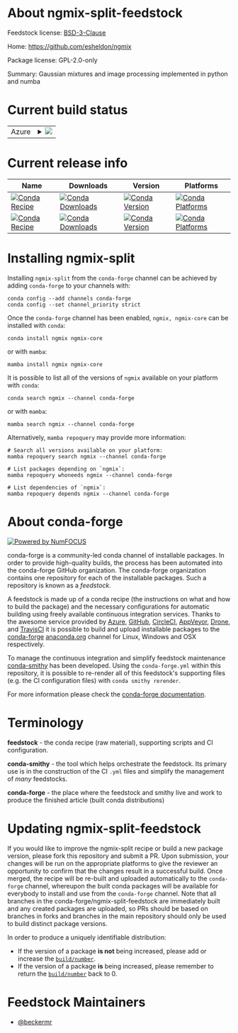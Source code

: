 About ngmix-split-feedstock
===========================

Feedstock license: [BSD-3-Clause](https://github.com/conda-forge/ngmix-feedstock/blob/main/LICENSE.txt)

Home: https://github.com/esheldon/ngmix

Package license: GPL-2.0-only

Summary: Gaussian mixtures and image processing implemented in python and numba

Current build status
====================


<table>
    
  <tr>
    <td>Azure</td>
    <td>
      <details>
        <summary>
          <a href="https://dev.azure.com/conda-forge/feedstock-builds/_build/latest?definitionId=6244&branchName=main">
            <img src="https://dev.azure.com/conda-forge/feedstock-builds/_apis/build/status/ngmix-feedstock?branchName=main">
          </a>
        </summary>
        <table>
          <thead><tr><th>Variant</th><th>Status</th></tr></thead>
          <tbody><tr>
              <td>linux_64_python3.10.____cpython</td>
              <td>
                <a href="https://dev.azure.com/conda-forge/feedstock-builds/_build/latest?definitionId=6244&branchName=main">
                  <img src="https://dev.azure.com/conda-forge/feedstock-builds/_apis/build/status/ngmix-feedstock?branchName=main&jobName=linux&configuration=linux%20linux_64_python3.10.____cpython" alt="variant">
                </a>
              </td>
            </tr><tr>
              <td>linux_64_python3.11.____cpython</td>
              <td>
                <a href="https://dev.azure.com/conda-forge/feedstock-builds/_build/latest?definitionId=6244&branchName=main">
                  <img src="https://dev.azure.com/conda-forge/feedstock-builds/_apis/build/status/ngmix-feedstock?branchName=main&jobName=linux&configuration=linux%20linux_64_python3.11.____cpython" alt="variant">
                </a>
              </td>
            </tr><tr>
              <td>linux_64_python3.12.____cpython</td>
              <td>
                <a href="https://dev.azure.com/conda-forge/feedstock-builds/_build/latest?definitionId=6244&branchName=main">
                  <img src="https://dev.azure.com/conda-forge/feedstock-builds/_apis/build/status/ngmix-feedstock?branchName=main&jobName=linux&configuration=linux%20linux_64_python3.12.____cpython" alt="variant">
                </a>
              </td>
            </tr><tr>
              <td>linux_64_python3.9.____cpython</td>
              <td>
                <a href="https://dev.azure.com/conda-forge/feedstock-builds/_build/latest?definitionId=6244&branchName=main">
                  <img src="https://dev.azure.com/conda-forge/feedstock-builds/_apis/build/status/ngmix-feedstock?branchName=main&jobName=linux&configuration=linux%20linux_64_python3.9.____cpython" alt="variant">
                </a>
              </td>
            </tr><tr>
              <td>linux_aarch64_python3.10.____cpython</td>
              <td>
                <a href="https://dev.azure.com/conda-forge/feedstock-builds/_build/latest?definitionId=6244&branchName=main">
                  <img src="https://dev.azure.com/conda-forge/feedstock-builds/_apis/build/status/ngmix-feedstock?branchName=main&jobName=linux&configuration=linux%20linux_aarch64_python3.10.____cpython" alt="variant">
                </a>
              </td>
            </tr><tr>
              <td>linux_aarch64_python3.11.____cpython</td>
              <td>
                <a href="https://dev.azure.com/conda-forge/feedstock-builds/_build/latest?definitionId=6244&branchName=main">
                  <img src="https://dev.azure.com/conda-forge/feedstock-builds/_apis/build/status/ngmix-feedstock?branchName=main&jobName=linux&configuration=linux%20linux_aarch64_python3.11.____cpython" alt="variant">
                </a>
              </td>
            </tr><tr>
              <td>linux_aarch64_python3.12.____cpython</td>
              <td>
                <a href="https://dev.azure.com/conda-forge/feedstock-builds/_build/latest?definitionId=6244&branchName=main">
                  <img src="https://dev.azure.com/conda-forge/feedstock-builds/_apis/build/status/ngmix-feedstock?branchName=main&jobName=linux&configuration=linux%20linux_aarch64_python3.12.____cpython" alt="variant">
                </a>
              </td>
            </tr><tr>
              <td>linux_aarch64_python3.9.____cpython</td>
              <td>
                <a href="https://dev.azure.com/conda-forge/feedstock-builds/_build/latest?definitionId=6244&branchName=main">
                  <img src="https://dev.azure.com/conda-forge/feedstock-builds/_apis/build/status/ngmix-feedstock?branchName=main&jobName=linux&configuration=linux%20linux_aarch64_python3.9.____cpython" alt="variant">
                </a>
              </td>
            </tr><tr>
              <td>osx_64_python3.10.____cpython</td>
              <td>
                <a href="https://dev.azure.com/conda-forge/feedstock-builds/_build/latest?definitionId=6244&branchName=main">
                  <img src="https://dev.azure.com/conda-forge/feedstock-builds/_apis/build/status/ngmix-feedstock?branchName=main&jobName=osx&configuration=osx%20osx_64_python3.10.____cpython" alt="variant">
                </a>
              </td>
            </tr><tr>
              <td>osx_64_python3.11.____cpython</td>
              <td>
                <a href="https://dev.azure.com/conda-forge/feedstock-builds/_build/latest?definitionId=6244&branchName=main">
                  <img src="https://dev.azure.com/conda-forge/feedstock-builds/_apis/build/status/ngmix-feedstock?branchName=main&jobName=osx&configuration=osx%20osx_64_python3.11.____cpython" alt="variant">
                </a>
              </td>
            </tr><tr>
              <td>osx_64_python3.12.____cpython</td>
              <td>
                <a href="https://dev.azure.com/conda-forge/feedstock-builds/_build/latest?definitionId=6244&branchName=main">
                  <img src="https://dev.azure.com/conda-forge/feedstock-builds/_apis/build/status/ngmix-feedstock?branchName=main&jobName=osx&configuration=osx%20osx_64_python3.12.____cpython" alt="variant">
                </a>
              </td>
            </tr><tr>
              <td>osx_64_python3.9.____cpython</td>
              <td>
                <a href="https://dev.azure.com/conda-forge/feedstock-builds/_build/latest?definitionId=6244&branchName=main">
                  <img src="https://dev.azure.com/conda-forge/feedstock-builds/_apis/build/status/ngmix-feedstock?branchName=main&jobName=osx&configuration=osx%20osx_64_python3.9.____cpython" alt="variant">
                </a>
              </td>
            </tr><tr>
              <td>osx_arm64_python3.10.____cpython</td>
              <td>
                <a href="https://dev.azure.com/conda-forge/feedstock-builds/_build/latest?definitionId=6244&branchName=main">
                  <img src="https://dev.azure.com/conda-forge/feedstock-builds/_apis/build/status/ngmix-feedstock?branchName=main&jobName=osx&configuration=osx%20osx_arm64_python3.10.____cpython" alt="variant">
                </a>
              </td>
            </tr><tr>
              <td>osx_arm64_python3.11.____cpython</td>
              <td>
                <a href="https://dev.azure.com/conda-forge/feedstock-builds/_build/latest?definitionId=6244&branchName=main">
                  <img src="https://dev.azure.com/conda-forge/feedstock-builds/_apis/build/status/ngmix-feedstock?branchName=main&jobName=osx&configuration=osx%20osx_arm64_python3.11.____cpython" alt="variant">
                </a>
              </td>
            </tr><tr>
              <td>osx_arm64_python3.12.____cpython</td>
              <td>
                <a href="https://dev.azure.com/conda-forge/feedstock-builds/_build/latest?definitionId=6244&branchName=main">
                  <img src="https://dev.azure.com/conda-forge/feedstock-builds/_apis/build/status/ngmix-feedstock?branchName=main&jobName=osx&configuration=osx%20osx_arm64_python3.12.____cpython" alt="variant">
                </a>
              </td>
            </tr><tr>
              <td>osx_arm64_python3.9.____cpython</td>
              <td>
                <a href="https://dev.azure.com/conda-forge/feedstock-builds/_build/latest?definitionId=6244&branchName=main">
                  <img src="https://dev.azure.com/conda-forge/feedstock-builds/_apis/build/status/ngmix-feedstock?branchName=main&jobName=osx&configuration=osx%20osx_arm64_python3.9.____cpython" alt="variant">
                </a>
              </td>
            </tr>
          </tbody>
        </table>
      </details>
    </td>
  </tr>
</table>

Current release info
====================

| Name | Downloads | Version | Platforms |
| --- | --- | --- | --- |
| [![Conda Recipe](https://img.shields.io/badge/recipe-ngmix-green.svg)](https://anaconda.org/conda-forge/ngmix) | [![Conda Downloads](https://img.shields.io/conda/dn/conda-forge/ngmix.svg)](https://anaconda.org/conda-forge/ngmix) | [![Conda Version](https://img.shields.io/conda/vn/conda-forge/ngmix.svg)](https://anaconda.org/conda-forge/ngmix) | [![Conda Platforms](https://img.shields.io/conda/pn/conda-forge/ngmix.svg)](https://anaconda.org/conda-forge/ngmix) |
| [![Conda Recipe](https://img.shields.io/badge/recipe-ngmix--core-green.svg)](https://anaconda.org/conda-forge/ngmix-core) | [![Conda Downloads](https://img.shields.io/conda/dn/conda-forge/ngmix-core.svg)](https://anaconda.org/conda-forge/ngmix-core) | [![Conda Version](https://img.shields.io/conda/vn/conda-forge/ngmix-core.svg)](https://anaconda.org/conda-forge/ngmix-core) | [![Conda Platforms](https://img.shields.io/conda/pn/conda-forge/ngmix-core.svg)](https://anaconda.org/conda-forge/ngmix-core) |

Installing ngmix-split
======================

Installing `ngmix-split` from the `conda-forge` channel can be achieved by adding `conda-forge` to your channels with:

```
conda config --add channels conda-forge
conda config --set channel_priority strict
```

Once the `conda-forge` channel has been enabled, `ngmix, ngmix-core` can be installed with `conda`:

```
conda install ngmix ngmix-core
```

or with `mamba`:

```
mamba install ngmix ngmix-core
```

It is possible to list all of the versions of `ngmix` available on your platform with `conda`:

```
conda search ngmix --channel conda-forge
```

or with `mamba`:

```
mamba search ngmix --channel conda-forge
```

Alternatively, `mamba repoquery` may provide more information:

```
# Search all versions available on your platform:
mamba repoquery search ngmix --channel conda-forge

# List packages depending on `ngmix`:
mamba repoquery whoneeds ngmix --channel conda-forge

# List dependencies of `ngmix`:
mamba repoquery depends ngmix --channel conda-forge
```


About conda-forge
=================

[![Powered by
NumFOCUS](https://img.shields.io/badge/powered%20by-NumFOCUS-orange.svg?style=flat&colorA=E1523D&colorB=007D8A)](https://numfocus.org)

conda-forge is a community-led conda channel of installable packages.
In order to provide high-quality builds, the process has been automated into the
conda-forge GitHub organization. The conda-forge organization contains one repository
for each of the installable packages. Such a repository is known as a *feedstock*.

A feedstock is made up of a conda recipe (the instructions on what and how to build
the package) and the necessary configurations for automatic building using freely
available continuous integration services. Thanks to the awesome service provided by
[Azure](https://azure.microsoft.com/en-us/services/devops/), [GitHub](https://github.com/),
[CircleCI](https://circleci.com/), [AppVeyor](https://www.appveyor.com/),
[Drone](https://cloud.drone.io/welcome), and [TravisCI](https://travis-ci.com/)
it is possible to build and upload installable packages to the
[conda-forge](https://anaconda.org/conda-forge) [anaconda.org](https://anaconda.org/)
channel for Linux, Windows and OSX respectively.

To manage the continuous integration and simplify feedstock maintenance
[conda-smithy](https://github.com/conda-forge/conda-smithy) has been developed.
Using the ``conda-forge.yml`` within this repository, it is possible to re-render all of
this feedstock's supporting files (e.g. the CI configuration files) with ``conda smithy rerender``.

For more information please check the [conda-forge documentation](https://conda-forge.org/docs/).

Terminology
===========

**feedstock** - the conda recipe (raw material), supporting scripts and CI configuration.

**conda-smithy** - the tool which helps orchestrate the feedstock.
                   Its primary use is in the construction of the CI ``.yml`` files
                   and simplify the management of *many* feedstocks.

**conda-forge** - the place where the feedstock and smithy live and work to
                  produce the finished article (built conda distributions)


Updating ngmix-split-feedstock
==============================

If you would like to improve the ngmix-split recipe or build a new
package version, please fork this repository and submit a PR. Upon submission,
your changes will be run on the appropriate platforms to give the reviewer an
opportunity to confirm that the changes result in a successful build. Once
merged, the recipe will be re-built and uploaded automatically to the
`conda-forge` channel, whereupon the built conda packages will be available for
everybody to install and use from the `conda-forge` channel.
Note that all branches in the conda-forge/ngmix-split-feedstock are
immediately built and any created packages are uploaded, so PRs should be based
on branches in forks and branches in the main repository should only be used to
build distinct package versions.

In order to produce a uniquely identifiable distribution:
 * If the version of a package **is not** being increased, please add or increase
   the [``build/number``](https://docs.conda.io/projects/conda-build/en/latest/resources/define-metadata.html#build-number-and-string).
 * If the version of a package **is** being increased, please remember to return
   the [``build/number``](https://docs.conda.io/projects/conda-build/en/latest/resources/define-metadata.html#build-number-and-string)
   back to 0.

Feedstock Maintainers
=====================

* [@beckermr](https://github.com/beckermr/)

